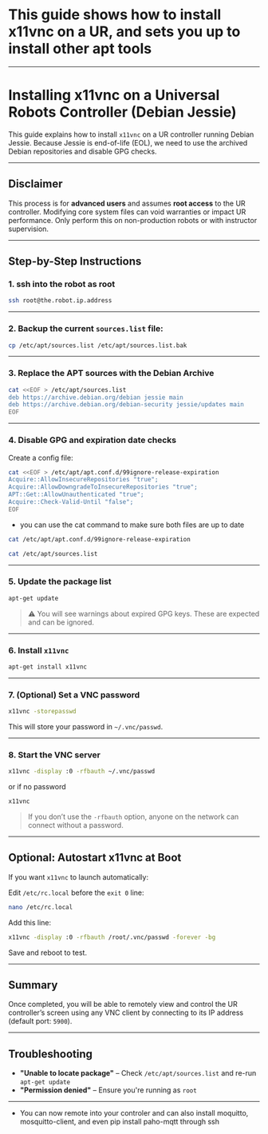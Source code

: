 # This guide shows how to install x11vnc on a UR, and sets you up to install other apt tools

---

# Installing x11vnc on a Universal Robots Controller (Debian Jessie)

This guide explains how to install `x11vnc` on a UR controller running Debian Jessie. Because Jessie is end-of-life (EOL), we need to use the archived Debian repositories and disable GPG checks.

---

## Disclaimer

This process is for **advanced users** and assumes **root access** to the UR controller. Modifying core system files can void warranties or impact UR performance. Only perform this on non-production robots or with instructor supervision.

---

## Step-by-Step Instructions

### 1. ssh into the robot as root

```bash
ssh root@the.robot.ip.address
```

---

### 2. Backup the current `sources.list` file:

```bash
cp /etc/apt/sources.list /etc/apt/sources.list.bak
```

---

### 3. Replace the APT sources with the Debian Archive

```bash
cat <<EOF > /etc/apt/sources.list
deb https://archive.debian.org/debian jessie main
deb https://archive.debian.org/debian-security jessie/updates main
EOF
```

---

### 4. Disable GPG and expiration date checks

Create a config file:

```bash
cat <<EOF > /etc/apt/apt.conf.d/99ignore-release-expiration
Acquire::AllowInsecureRepositories "true";
Acquire::AllowDowngradeToInsecureRepositories "true";
APT::Get::AllowUnauthenticated "true";
Acquire::Check-Valid-Until "false";
EOF
```
- you can use the cat command to make sure both files are up to date

```bash
cat /etc/apt/apt.conf.d/99ignore-release-expiration

cat /etc/apt/sources.list
```

---

### 5. Update the package list

```bash
apt-get update
```

> ⚠️ You will see warnings about expired GPG keys. These are expected and can be ignored.

---

### 6. Install `x11vnc`

```bash
apt-get install x11vnc
```

---

### 7. (Optional) Set a VNC password

```bash
x11vnc -storepasswd
```

This will store your password in `~/.vnc/passwd`.

---

### 8. Start the VNC server

```bash
x11vnc -display :0 -rfbauth ~/.vnc/passwd
```
or if no password
```bash
x11vnc
```

> If you don’t use the `-rfbauth` option, anyone on the network can connect without a password.

---

## Optional: Autostart x11vnc at Boot

If you want `x11vnc` to launch automatically:

Edit `/etc/rc.local` before the `exit 0` line:

```bash
nano /etc/rc.local
```

Add this line:

```bash
x11vnc -display :0 -rfbauth /root/.vnc/passwd -forever -bg
```

Save and reboot to test.

---

## Summary

Once completed, you will be able to remotely view and control the UR controller’s screen using any VNC client by connecting to its IP address (default port: `5900`).

---

## Troubleshooting

- **"Unable to locate package"** – Check `/etc/apt/sources.list` and re-run `apt-get update`
- **"Permission denied"** – Ensure you're running as `root`

---

- You can now remote into your controler and can also install moquitto, mosquitto-client, and even pip install paho-mqtt through ssh